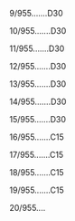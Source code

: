 9/955.......D30 


10/955.......D30 


11/955.......D30 


12/955.......D30 


13/955.......D30 


14/955.......D30 


15/955.......D30 


16/955.......C15 


17/955.......C15 


18/955.......C15 


19/955.......C15 


20/955.... 

